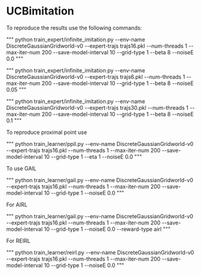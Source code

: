 # UCBimitation

To reproduce the results use the following commands:

"""
python train_expert/infinite_imitation.py --env-name DiscreteGaussianGridworld-v0  --expert-trajs trajs16.pkl --num-threads 1 --max-iter-num 200 --save-model-interval 10 --grid-type 1 --beta 8 --noiseE 0.0
"""

"""
python train_expert/infinite_imitation.py --env-name DiscreteGaussianGridworld-v0  --expert-trajs trajs6.pkl --num-threads 1 --max-iter-num 200 --save-model-interval 10 --grid-type 1 --beta 8 --noiseE 0.05
"""


"""
python train_expert/infinite_imitation.py --env-name DiscreteGaussianGridworld-v0  --expert-trajs trajs30.pkl --num-threads 1 --max-iter-num 200 --save-model-interval 10 --grid-type 1 --beta 8 --noiseE 0.1
"""

To reproduce proximal point use

"""
python train_learner/ppil.py --env-name DiscreteGaussianGridworld-v0  --expert-trajs trajs16.pkl --num-threads 1 --max-iter-num 200 --save-model-interval 10 --grid-type 1 --eta 1 --noiseE 0.0
"""

To use GAIL

"""
python train_learner/gail.py --env-name DiscreteGaussianGridworld-v0  --expert-trajs trajs16.pkl --num-threads 1 --max-iter-num 200 --save-model-interval 10 --grid-type 1 --noiseE 0.0
"""

For AIRL

"""
python train_learner/gail.py --env-name DiscreteGaussianGridworld-v0  --expert-trajs trajs16.pkl --num-threads 1 --max-iter-num 200 --save-model-interval 10 --grid-type 1 --noiseE 0.0 --reward-type airl
"""

For REIRL

"""
python train_learner/reirl.py --env-name DiscreteGaussianGridworld-v0  --expert-trajs trajs16.pkl --num-threads 1 --max-iter-num 200 --save-model-interval 10 --grid-type 1 --noiseE 0.0
"""

